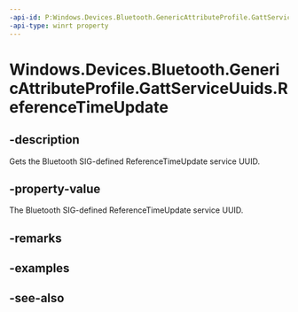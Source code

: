 ----api-id: P:Windows.Devices.Bluetooth.GenericAttributeProfile.GattServiceUuids.ReferenceTimeUpdate
-api-type: winrt property
---<!-- Property syntaxpublic System.Guid ReferenceTimeUpdate { get; }--># Windows.Devices.Bluetooth.GenericAttributeProfile.GattServiceUuids.ReferenceTimeUpdate## -descriptionGets the Bluetooth SIG-defined ReferenceTimeUpdate service UUID.## -property-valueThe Bluetooth SIG-defined ReferenceTimeUpdate service UUID.## -remarks## -examples## -see-also